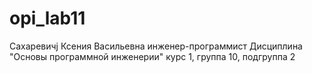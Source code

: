 # opi_lab11
Сахаревичj Ксения Васильевна 
инженер-программист
Дисциплина "Основы программной инженерии"
курс 1, группа 10, подгруппа 2
